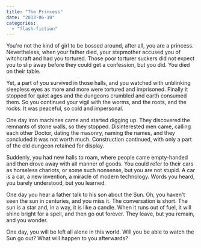 ```yaml
---
title: "The Princess"
date: "2013-06-10"
categories: 
  - "flash-fiction"
---
```


You're not the kind of girl to be bossed around, after all, you are a princess. Nevertheless, when your father died, your stepmother accused you of witchcraft and had you tortured. Those poor torturer suckers did not expect you to slip away before they could get a confession, but you did. You died on their table.

Yet, a part of you survived in those halls, and you watched with unblinking sleepless eyes as more and more were tortured and imprisoned. Finally it stopped for quiet ages and the dungeons crumbled and earth consumed them. So you continued your vigil with the worms, and the roots, and the rocks. It was peaceful, so cold and impersonal.

One day iron machines came and started digging up. They discovered the remnants of stone walls, so they stopped. Disinterested men came, calling each other Doctor, dating the masonry, naming the names, and they concluded it was not worth much. Construction continued, with only a part of the old dungeon retained for display.

Suddenly, you had new halls to roam, where people came empty-handed and then drove away with all manner of goods. You could refer to their cars as horseless chariots, or some such nonsense, but you are not stupid. A car is a car, a new invention, a miracle of modern technology. Words you heard, you barely understood, but you learned.

One day you hear a father talk to his son about the Sun. Oh, you haven't seen the sun in centuries, and you miss it. The conversation is short. The sun is a star and, in a way, it is like a candle. When it runs out of fuel, it will shine bright for a spell, and then go out forever. They leave, but you remain, and you wonder.

One day, you will be left all alone in this world. Will you be able to watch the Sun go out? What will happen to you afterwards?
